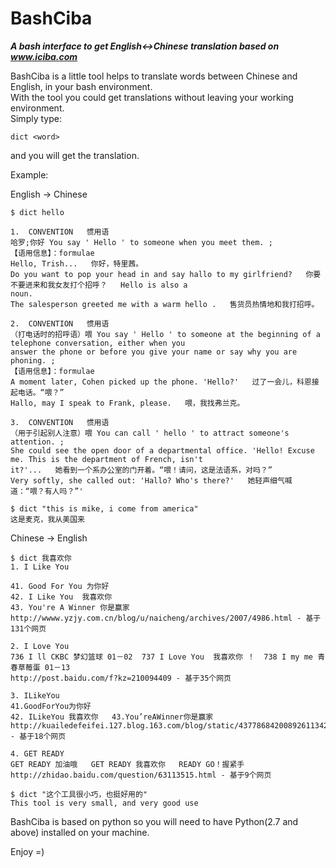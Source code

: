 BashCiba
========

**_A bash interface to get English&lt;->Chinese translation based on www.iciba.com_**

BashCiba is a little tool helps to translate words between Chinese and English, in your bash environment.  
With the tool you could get translations without leaving your working environment.  
Simply type:

    dict <word>
and you will get the translation.

Example:

English -> Chinese

    $ dict hello
       
    1.  CONVENTION   惯用语
    哈罗;你好 You say ' Hello ' to someone when you meet them. ;
    【语用信息】：formulae
    Hello, Trish...   你好，特里茜。
    Do you want to pop your head in and say hallo to my girlfriend?   你要不要进来和我女友打个招呼？   Hello is also a
    noun.
    The salesperson greeted me with a warm hello .   售货员热情地和我打招呼。

    2.  CONVENTION   惯用语
    （打电话时的招呼语）喂 You say ' Hello ' to someone at the beginning of a telephone conversation, either when you
    answer the phone or before you give your name or say why you are phoning. ;
    【语用信息】：formulae
    A moment later, Cohen picked up the phone. 'Hello?'   过了一会儿，科恩接起电话。“喂？”
    Hallo, may I speak to Frank, please.   喂，我找弗兰克。

    3.  CONVENTION   惯用语
    （用于引起别人注意）喂 You can call ' hello ' to attract someone's attention. ;
    She could see the open door of a departmental office. 'Hello! Excuse me. This is the department of French, isn't
    it?'...   她看到一个系办公室的门开着。“喂！请问，这是法语系，对吗？”
    Very softly, she called out: 'Hallo? Who's there?'   她轻声细气喊道：“喂？有人吗？”'

    $ dict "this is mike, i come from america"
    这是麦克，我从美国来

Chinese -> English

    $ dict 我喜欢你
    1. I Like You

    41. Good For You 为你好  
    42. I Like You  我喜欢你   
    43. You're A Winner 你是赢家
    http://wwww.yzjy.com.cn/blog/u/naicheng/archives/2007/4986.html - 基于131个网页

    2. I Love You
    736 I ll CKBC 梦幻篮球 01－02  737 I Love You  我喜欢你 ！  738 I my me 青春草莓蛋 01－13
    http://post.baidu.com/f?kz=210094409 - 基于35个网页

    3. ILikeYou
    41.GoodForYou为你好  
    42. ILikeYou 我喜欢你   43.You’reAWinner你是赢家
    http://kuailedefeifei.127.blog.163.com/blog/static/437786842008926113427127/ - 基于18个网页

    4. GET READY
    GET READY 加油哦   GET READY 我喜欢你   READY GO！握紧手
    http://zhidao.baidu.com/question/63113515.html - 基于9个网页

    $ dict "这个工具很小巧，也挺好用的"
    This tool is very small, and very good use

BashCiba is based on python so you will need to have Python(2.7 and above) installed on your machine.

Enjoy =)

